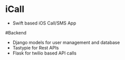 # iCall
- Swift based iOS Call/SMS App

#Backend
- Django models for user management and database
- Tastypie for Rest APIs
- Flask for twilio based API calls
